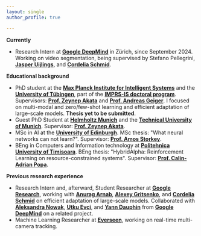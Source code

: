 ```yaml
---
layout: single
author_profile: true

---
```

**Currently**

- Research Intern at **[Google DeepMind](https://deepmind.google/)** in Zürich, since September 2024. Working on video segmentation, being supervised by Stefano Pellegrini, **[Jasper Uijlings](https://scholar.google.it/citations?user=jInmtEkAAAAJ&hl=en/)**, and **[Cordelia Schmid](https://scholar.google.com/citations?user=IvqCXP4AAAAJ&hl=en)**.


**Educational background**

- PhD student at the **[Max Planck Institute for Intelligent Systems](https://is.mpg.de/)** and the **[University of Tübingen](https://uni-tuebingen.de/en/)**, part of the **[IMPRS-IS doctoral program](https://imprs.is.mpg.de/)**.  Supervisors: **[Prof. Zeynep Akata](https://scholar.google.com/citations?user=jQl9RtkAAAAJ&hl=en)** and **[Prof. Andreas Geiger](https://scholar.google.ca/citations?user=SrVnrPcAAAAJ&hl=en)**. I focused on multi-modal and zero/few-shot learning and efficient adaptation of large-scale models. **Thesis yet to be submitted**.
- Guest PhD Student at **[Helmholtz Munich](https://www.helmholtz-munich.de/en)** and the **[Technical University of Munich](https://www.tum.de/en/)**. Supervisor: **[Prof. Zeynep Akata](https://scholar.google.com/citations?user=jQl9RtkAAAAJ&hl=en)**.
- MSc in AI at the **[University of Edinburgh](https://www.ed.ac.uk/)**. MSc thesis: "What neural networks can not learn?". Supervisor: **[Prof. Amos Storkey](https://scholar.google.com/citations?user=3Rlc8EAAAAAJ&hl=en)**. 
- BEng in Computers and Information technology at **[Politehnica University of Timisoara](https://www.upt.ro/Universitatea-Politehnica-Timisoara_en.html)**. BEng thesis: "HybridAlpha: Reinforcement Learning on resource-constrained systems". Supervisor: **[Prof. Calin-Adrian Popa](https://scholar.google.ro/citations?user=U6prQIkAAAAJ&hl=en)**. 

**Previous research experience**
- Research Intern and, afterward, Student Researcher at **[Google Research](https://research.google/teams/perception/)**, working with **[Anurag Arnab](https://scholar.google.com/citations?user=l2FS2_IAAAAJ&hl=en)**, **[Alexey Gritsenko](https://scholar.google.nl/citations?user=zTy9cUwAAAAJ&hl=en)**,  and **[Cordelia Schmid](https://scholar.google.com/citations?user=IvqCXP4AAAAJ&hl=en)** on efficient adaptation of large-scale models. Collaborated with **[Aleksandra Nowak](https://scholar.google.com/citations?user=2A-eZhQAAAAJ&hl=pl)**, **[Utku Evci](https://scholar.google.com/citations?user=8yGMMwcAAAAJ&hl=en)**, and **[Yann Dauphin](https://scholar.google.com/citations?user=XSforroAAAAJ&hl=en)** from **[Google DeepMind](https://deepmind.google/)** on a related project.
- Machine Learning Researcher at **[Everseen](https://everseen.com/)**, working on real-time multi-camera tracking.

